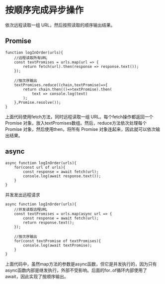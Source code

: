 # 按顺序完成异步操作
依次远程读取一组 URL，然后按照读取的顺序输出结果。

## Promise
```
function logInOrder(urls){
    //远程读取所有URL
    const textPromises = urls.map(url => {
        return fetch(url).then(response => response.text());
    });

    //按次序输出
    textPromises.reduce((chain,textPromise)=>{
        return chain.then(()=>textPromise).then(
            text => console.log(text)
        );
    },Promise.resolve());
}
```
上面代码使用fetch方法，同时远程读取一组 URL。每个fetch操作都返回一个 Promise 对象，放入textPromises数组。然后，reduce方法依次处理每个 Promise 对象，然后使用then，将所有 Promise 对象连起来，因此就可以依次输出结果。

## async
```
async function logInOrder(urls){
    for(const url of urls){
        const response = await fetch(url);
        console.log(await response.text());
    }
}
```
并发发出远程请求

```
async function logInOrder(urls){
    //并发读取远程URL
    const textPromises = urls.map(async url => {
        const response = await fetch(url);
        return response.text();
    });

    //按次序输出
    for(const textPromise of textPromises){
        console.log(await textPromise);
    }
}
```
上面代码中，虽然map方法的参数是async函数，但它是并发执行的，因为只有async函数内部是继发执行，外部不受影响。后面的for..of循环内部使用了await，因此实现了按顺序输出。